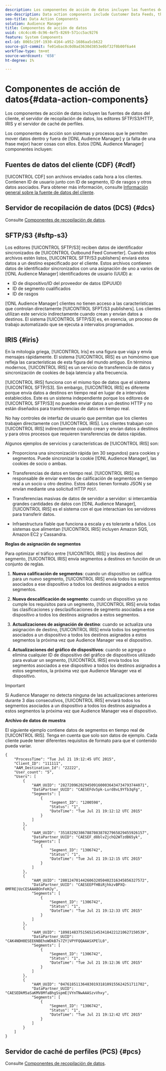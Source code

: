 ```yaml
---
description: Los componentes de acción de datos incluyen las fuentes de datos del cliente, el servidor de recopilación de datos, los editores SFTP/S3/HTTP, IRIS y el servidor de caché de perfiles.
seo-description: Data action components include Customer Data Feeds, the Data Collection Server, SFTP/S3/HTTP publishers, IRIS, and the Profile Cache Server.
seo-title: Data Action Components
solution: Audience Manager
title: Componentes de acción de datos
uuid: c4c4cc46-8c96-4ef5-8269-571cc5ac9276
feature: System Components
exl-id: 8065c19f-1930-4164-a952-1686aa5cb622
source-git-commit: fe01ebac8c0d0ad3630d3853e0bf32f0b00f6a44
workflow-type: tm+mt
source-wordcount: '658'
ht-degree: 1%

---
```


# Componentes de acción de datos{#data-action-components}

Los componentes de acción de datos incluyen las fuentes de datos del cliente, el servidor de recopilación de datos, los editores SFTP/S3/HTTP, IRIS y el servidor de caché de perfiles.

<!-- 

c_compact.xml

 -->

Los componentes de acción son sistemas y procesos que le permiten mover datos dentro y fuera de [!DNL Audience Manager] y (a falta de una frase mejor) hacer cosas con ellos. Estos [!DNL Audience Manager] componentes incluyen:

## Fuentes de datos del cliente (CDF) {#cdf}

[!UICONTROL CDF] son archivos enviados cada hora a los clientes. Contienen ID de usuario junto con ID de segmento, ID de rasgos y otros datos asociados. Para obtener más información, consulte [Información general sobre la fuente de datos del cliente](../../features/cdf-files.md).

## Servidor de recopilación de datos (DCS) {#dcs}

Consulte [Componentes de recopilación de datos](../../reference/system-components/components-data-collection.md).

## SFTP/S3 {#sftp-s3}

Los editores [!UICONTROL SFTP/S3] reciben datos de identificador sincronizados de [!UICONTROL Outbound Feed Converter]. Cuando estos archivos estén listos, [!UICONTROL SFTP/S3 publishers] enviará estos datos a un destino especificado por el cliente. Estos archivos contienen datos de identificador sincronizados con una asignación de uno a varios de [!DNL Audience Manager] identificadores de usuario (UUID) a:

* ID de dispositivo/ID del proveedor de datos (DPUUID)
* ID de segmento cualificados
* ID de rasgos

[!DNL Audience Manager] clientes no tienen acceso a las características que controlan directamente [!UICONTROL SFPT/S3 publishers]. Los clientes utilizan este servicio indirectamente cuando crean y envían datos a destinos. El sistema [!UICONTROL SFTP/S3] es, en esencia, un proceso de trabajo automatizado que se ejecuta a intervalos programados.

## IRIS {#iris}

En la mitología griega, [!UICONTROL Iris] es una figura que viaja y envía mensajes rápidamente. El sistema [!UICONTROL IRIS] es un homónimo que refleja las características de esta figura del mundo antiguo. En términos modernos, [!UICONTROL IRIS] es un servicio de transferencia de datos y sincronización de cookies de baja latencia y alta frecuencia.

[!UICONTROL IRIS] funciona con el mismo tipo de datos que el sistema [!UICONTROL SFTP/S3]. Sin embargo, [!UICONTROL IRIS] es diferente porque envía datos a destinos en tiempo real en lugar de a intervalos establecidos. Este es un sistema independiente porque los editores de [!UICONTROL SFTP/S3] no pueden enviar datos a un destino HTTP y no están diseñados para transferencias de datos en tiempo real.

No hay controles de interfaz de usuario que permitan que los clientes trabajen directamente con [!UICONTROL IRIS]. Los clientes trabajan con [!UICONTROL IRIS] indirectamente cuando crean y envían datos a destinos y para otros procesos que requieren transferencias de datos rápidas.

Algunos ejemplos de servicios y características de [!UICONTROL IRIS] son:

* Proporciona una sincronización rápida (en 30 segundos) para cookies y segmentos. Puede sincronizar la cookie [!DNL Audience Manager], las cookies de socio o ambas.
* Transferencias de datos en tiempo real. [!UICONTROL IRIS] es responsable de enviar eventos de calificación de segmentos en tiempo real a un socio u otro destino. Estos datos tienen formato JSON y se envían mediante una solicitud HTTP `POST`.

* Transferencias masivas de datos de servidor a servidor: si intercambia grandes cantidades de datos con [!DNL Audience Manager], [!UICONTROL IRIS] es el sistema con el que interactúan los servidores para transferir datos.

* Infraestructura fiable que funciona a escala y es tolerante a fallos. Los sistemas que alimentan [!UICONTROL IRIS] incluyen Amazon SQS, Amazon EC2 y Cassandra.

**Reglas de asignación de segmentos**

Para optimizar el tráfico entre [!UICONTROL IRIS] y los destinos del segmento, [!UICONTROL IRIS] envía segmentos a destinos en función de un conjunto de reglas.

1. **Nueva calificación de segmentos**: cuando un dispositivo se califica para un nuevo segmento, [!UICONTROL IRIS] envía todos los segmentos asociados a ese dispositivo a todos los destinos asignados a estos segmentos.

1. **Nueva descalificación de segmento**: cuando un dispositivo ya no cumple los requisitos para un segmento, [!UICONTROL IRIS] envía todas las clasificaciones y desclasificaciones de segmento asociadas a ese dispositivo a todos los destinos asignados a estos segmentos.

1. **Actualizaciones de asignación de destino**: cuando se actualiza una asignación de destino, [!UICONTROL IRIS] envía todos los segmentos asociados a un dispositivo a todos los destinos asignados a estos segmentos la próxima vez que Audience Manager vea el dispositivo.

1. **Actualizaciones del gráfico de dispositivos**: cuando se agrega o elimina cualquier ID de dispositivo del gráfico de dispositivos utilizado para evaluar un segmento, [!UICONTROL IRIS] envía todos los segmentos asociados a ese dispositivo a todos los destinos asignados a estos segmentos, la próxima vez que Audience Manager vea el dispositivo.

>[!IMPORTANT]
>
>Si Audience Manager no detecta ninguna de las actualizaciones anteriores durante 3 días consecutivos, [!UICONTROL IRIS] enviará todos los segmentos asociados a un dispositivo a todos los destinos asignados a estos segmentos la próxima vez que Audience Manager vea el dispositivo.

**Archivo de datos de muestra**

El siguiente ejemplo contiene datos de segmentos en tiempo real de [!UICONTROL IRIS]. Tenga en cuenta que solo son datos de ejemplo. Cada cliente puede tener diferentes requisitos de formato para que el contenido pueda variar.

```
{
    "ProcessTime": "Tue Jul 21 19:12:45 UTC 2015",
    "Client_ID": "111111",
    "AAM_Destination_Id": "22222",
    "User_count": "5",
    "Users": [
        {
            "AAM_UUID": "28272096202945091600036434734793744071",
            "DataPartner_UUID": "CAESEFdv5pk-Lurd8vL9Yfb3qFg",
            "Segments": [
                {
                    "Segment_ID": "1200598",
                    "Status": "1",
                    "DateTime": "Tue Jul 21 19:12:12 UTC 2015"
                }
            ]
        },
        {
            "AAM_UUID": "35183292386788708387827965829455926157",
            "DataPartner_UUID": "CAESEF_d8blvZjchQ2WTzdB65yk",
            "Segments": [
                {
                    "Segment_ID": "1306742",
                    "Status": "1",
                    "DateTime": "Tue Jul 21 19:12:15 UTC 2015"
                }
            ]
        },
        {
            "AAM_UUID": "28012470144260632050402316345856327572",
            "DataPartner_UUID": "CAESEEPfHBiRjhkzvBPXQ-0MFRE|UzCESAAABOnFeHJy",
            "Segments": [
                {
                    "Segment_ID": "1306742",
                    "Status": "1",
                    "DateTime": "Tue Jul 21 19:12:33 UTC 2015"
                }
            ]
        },
        {
            "AAM_UUID": "18981483751565214534184221210627150539",
            "DataPartner_UUID": "CAK4NDH0ESEE6NBEhoWDkB7s7ZY|VPYFQQAAASXPElL0",
            "Segments": [
                {
                    "Segment_ID": "1306742",
                    "Status": "1",
                    "DateTime": "Tue Jul 21 19:12:36 UTC 2015"
                }
            ]
        },
        {
            "AAM_UUID": "04761851136483019318109155624251711702",
            "DataPartner_UUID": "CAESEDkM5aSaKMV8MfaBhgSspmE|VYnTNwAAASzvVhxy",
            "Segments": [
                {
                    "Segment_ID": "1306742",
                    "Status": "1",
                    "DateTime": "Tue Jul 21 19:12:42 UTC 2015"
                }
            ]
        }
    ]
}
```

## Servidor de caché de perfiles (PCS) {#pcs}

Consulte [Componentes de recopilación de datos](../../reference/system-components/components-data-collection.md).
